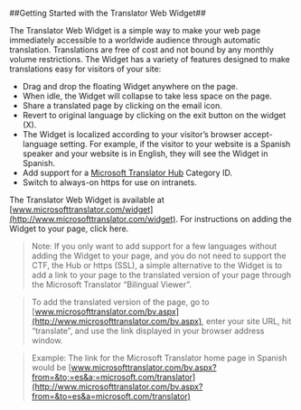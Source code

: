 <!--
NavPath: Translator API/Web Widget
LinkLabel: Overview
Weight: 120
url:translator-api/documentation/widget/GettingStartedWithTheTranslatorWebWidget
-->

##Getting Started with the Translator Web Widget##

The Translator Web Widget is a simple way to make your web page immediately accessible to a worldwide audience through automatic translation. Translations are free of cost and not bound by any monthly volume restrictions. The Widget has a variety of features designed to make translations easy for visitors of your site:

* Drag and drop the floating Widget anywhere on the page. 
* When idle, the Widget will collapse to take less space on the page. 
* Share a translated page by clicking on the email icon. 
* Revert to original language by clicking on the exit button on the widget (X). 
* The Widget is localized according to your visitor’s browser accept-language setting. For example, if the visitor to your website is a Spanish speaker and your website is in English, they will see the Widget in Spanish. 
* Add support for a [Microsoft Translator Hub](https://hub.microsofttranslator.com/SignIn?returnURL=%2FHome%2FIndex) Category ID. 
* Switch to always-on https for use on intranets. 

The Translator Web Widget is available at [www.microsofttranslator.com/widget](http://www.microsofttranslator.com/widget). For instructions on adding the Widget to your page, click here. 

>Note: If you only want to add support for a few languages without adding the Widget to your page, and you do not need to support the CTF, the Hub or https (SSL), a simple alternative to the Widget is to add a link to your page to the translated version of your page through the Microsoft Translator “Bilingual Viewer”. 

>To add the translated version of the page, go to [www.microsofttranslator.com/bv.aspx](http://www.microsofttranslator.com/bv.aspx), enter your site URL, hit “translate”, and use the link displayed in your browser address window. 

>Example: The link for the Microsoft Translator home page in Spanish would be [www.microsofttranslator.com/bv.aspx?from=&to;=es&a;=microsoft.com/translator](http://www.microsofttranslator.com/bv.aspx?from=&to=es&a=microsoft.com/translator)

